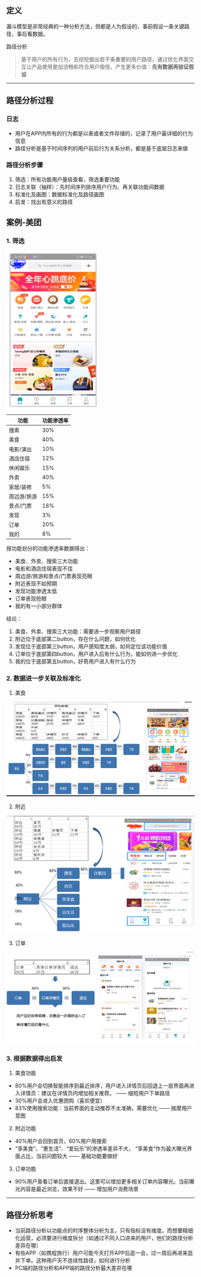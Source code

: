 ## 定义
漏斗模型是非常经典的一种分析方法，但都是人为假设的，事前假设一条关键路径，事后看数据。

路径分析
> 基于用户的所有行为，去挖挖掘出若干条重要的用户路径，通过优化界面交互让产品使用更加流畅和符合用户吸怪，产生更多价值：**先有数据再验证假设**

---
## 路径分析过程

### 日志
- 用户在APP内所有的行为都是以表或者文件存储的，记录了用户最详细的行为信息
- 路径分析是基于时间序列的用户前后行为关系分析，都是基于底层日志来做

### 路径分析步骤
1. 筛选：所有功能用户量级查看，筛选重要功能
2. 日志关联（抽样）：先时间序列排序用户行为、再关联功能间数据
3. 标准化及画图：数据标准化及路径画图
4. 启发：找出有意义的路径

## 案例-美团
### 1. 筛选
![image](https://raw.githubusercontent.com/bdkwl/big_data_note/master/%E5%BE%AE%E8%A7%82%E6%96%B9%E6%B3%95%E8%AE%BA/%E8%B7%AF%E5%BE%84%E5%88%86%E6%9E%90-%E7%BE%8E%E5%9B%A2.png)

功能 | 功能渗透率
---|---
搜索 | 30%
美食 | 40%
电影/演出 | 10%
酒店住宿 | 12%
休闲娱乐 | 15%
外卖 | 40%
家居/装修 | 5%
周边游/旅游 | 15%
景点/门票 | 18%
发现 | 3%
订单 | 20%
我的 | 8%

    
按功能划分的功能渗透率数据得出：

- 美食、外卖、搜索三大功能
- 电影和酒店住宿表现不佳
- 周边游/旅游和景点/门票表现亮眼
- 附近表现不如预期
- 发现功能渗透太低
- 订单表现抢眼
- 我的有一小部分群体

结论：
1. 美食、外卖、搜索三大功能：需要进一步观察用户路径
2. 附近位于底部第二button，存在什么问题，如何优化
3. 发现位于底部第三button，用户感知度太弱，如何定位该功能价值
4. 订单位于底部第四button，用户进入后有什么行为，能如何进一步优化
5. 我的位于底部第五button，好奇用户进入有什么行为

### 2. 数据进一步关联及标准化
1. 美食

![image](https://raw.githubusercontent.com/bdkwl/big_data_note/master/%E5%BE%AE%E8%A7%82%E6%96%B9%E6%B3%95%E8%AE%BA/%E8%B7%AF%E5%BE%84%E5%88%86%E6%9E%90-%E7%BE%8E%E5%9B%A2-%E7%BE%8E%E9%A3%9F.png)

2. 附近

![image](https://raw.githubusercontent.com/bdkwl/big_data_note/master/%E5%BE%AE%E8%A7%82%E6%96%B9%E6%B3%95%E8%AE%BA/%E8%B7%AF%E5%BE%84%E5%88%86%E6%9E%90-%E7%BE%8E%E5%9B%A2-%E9%99%84%E8%BF%91.png) 

3. 订单

![image](https://raw.githubusercontent.com/bdkwl/big_data_note/master/%E5%BE%AE%E8%A7%82%E6%96%B9%E6%B3%95%E8%AE%BA/%E8%B7%AF%E5%BE%84%E5%88%86%E6%9E%90-%E7%BE%8E%E5%9B%A2-%E8%AE%A2%E5%8D%95.png)

### 3. 根据数据得出启发

1. 美食功能
- 80%用户会切换智能排序到最近排序，用户进入详情页后回退上一层界面再进入详情页：建议在详情页内增加相关推荐。 —— 缩短用户下单路径
- 30%用户会进入优惠团购（喜欢便宜）
- 83%使用搜索功能：当前界面的主动推荐不太准确，需要优化 —— 揣摩用户意图

2. 附近功能
- 40%用户会回到首页，60%用户用搜索
- “享美食”、“惠生活”、“爱玩乐”的渗透率差异不大， “享美食”作为最大曝光界面占比，当前问题较大 —— 基础功能要做好

3. 订单功能
- 90%用户查看订单后直接退出。这里可以增加更多相关订单内容曝光。当前曝光内容是最近浏览，效果不好 —— 增加用户消费场景

--- 
## 路径分析思考
- 当前路径分析以功能点的时序整体分析为主，只有指标没有维度。而想要精细化运营，必须要进行维度拆分（如通过不同入口进来的用户，他们的路径分析差异在哪）
- 有些APP（如携程旅行）用户可能今天打开APP后逛一会，过一周后再进来逛并下单。这种用户天不连续性路径，如何进行分析
- PC端的路径分析和APP端的路径分析最大差异在哪 